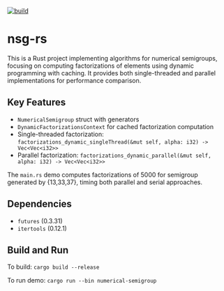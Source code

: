 [![build](https://github.com/tbarron-xyz/nsg-rs/actions/workflows/build.yml/badge.svg)](https://github.com/tbarron-xyz/nsg-rs/actions/workflows/build.yml)

# nsg-rs

This is a Rust project implementing algorithms for numerical semigroups, focusing on computing factorizations of elements using dynamic programming with caching. It provides both single-threaded and parallel implementations for performance comparison.

## Key Features

- `NumericalSemigroup` struct with generators
- `DynamicFactorizationsContext` for cached factorization computation
- Single-threaded factorization: `factorizations_dynamic_singleThread(&mut self, alpha: i32) -> Vec<Vec<i32>>`
- Parallel factorization: `factorizations_dynamic_parallel(&mut self, alpha: i32) -> Vec<Vec<i32>>`

The `main.rs` demo computes factorizations of 5000 for semigroup generated by {13,33,37}, timing both parallel and serial approaches.

## Dependencies

- `futures` (0.3.31)
- `itertools` (0.12.1)

## Build and Run

To build: `cargo build --release`

To run demo: `cargo run --bin numerical-semigroup`